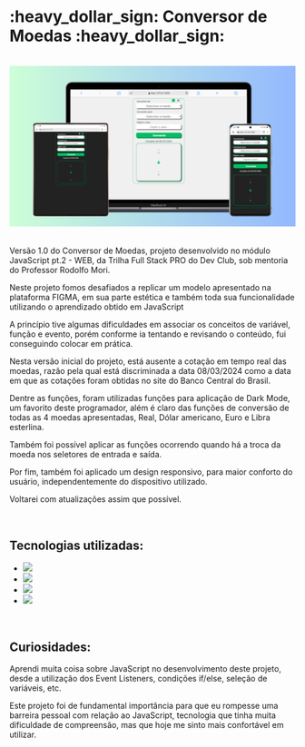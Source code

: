 <h1>:heavy_dollar_sign: Conversor de Moedas :heavy_dollar_sign:</h1>
<br>
<img src="https://github.com/eduardobetti/conversor-moeda/blob/master/assets/mockup-conversor-moeda.png?raw=true" alt="mockup-conversor-moeda">
<br><br>
<p>Versão 1.0 do Conversor de Moedas, projeto desenvolvido no módulo JavaScript pt.2 - WEB, da Trilha Full Stack PRO do Dev Club, sob mentoria do Professor Rodolfo Mori.</p>
<p>Neste projeto fomos desafiados a replicar um modelo apresentado na plataforma FIGMA, em sua parte estética e também toda sua funcionalidade utilizando o aprendizado obtido em JavaScript</p>
<p>A princípio tive algumas dificuldades em associar os conceitos de variável, função e evento, porém conforme ia tentando e revisando o conteúdo, fui conseguindo colocar em prática.</p>
<p>Nesta versão inicial do projeto, está ausente a cotação em tempo real das moedas, razão pela qual está discriminada a data 08/03/2024 como a data em que as cotações foram obtidas no site do Banco Central do Brasil.</p>
<p>Dentre as funções, foram utilizadas funções para aplicação de Dark Mode, um favorito deste programador, além é claro das funções de conversão de todas as 4 moedas apresentadas, Real, Dólar americano, Euro e Libra esterlina.</p>
<p>Também foi possível aplicar as funções ocorrendo quando há a troca da moeda nos seletores de entrada e saída.</p>
<p>Por fim, também foi aplicado um design responsivo, para maior conforto do usuário, independentemente do dispositivo utilizado.</p>
<p>Voltarei com atualizações assim que possível.</p>
<br>
<h2>Tecnologias utilizadas:</h2>

- <img src="https://img.shields.io/badge/HTML5-E34F26?style=for-the-badge&logo=html5&logoColor=white">

- <img src="https://img.shields.io/badge/CSS3-1572B6?style=for-the-badge&logo=css3&logoColor=white">

- <img src="https://img.shields.io/badge/JavaScript-F7DF1E?style=for-the-badge&logo=javascript&logoColor=black">

- <img src="https://img.shields.io/badge/Figma-F24E1E?style=for-the-badge&logo=figma&logoColor=white">
<br>
<h2>Curiosidades:</h2>

<p>Aprendi muita coisa sobre JavaScript no desenvolvimento deste projeto, desde a utilização dos Event Listeners, condições if/else, seleção de variáveis, etc.</p>
<p>Este projeto foi de fundamental importância para que eu rompesse uma barreira pessoal com relação ao JavaScript, tecnologia que tinha muita dificuldade de compreensão, mas que hoje me sinto mais confortável em utilizar.</p>

